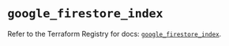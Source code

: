 # `google_firestore_index`

Refer to the Terraform Registry for docs: [`google_firestore_index`](https://registry.terraform.io/providers/hashicorp/google-beta/6.1.0/docs/resources/google_firestore_index).
